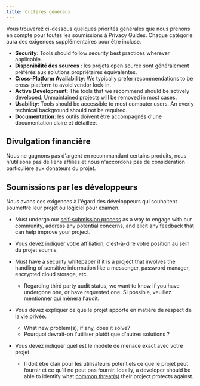 ```yaml
---
title: Critères généraux
---
```


Vous trouverez ci-dessous quelques priorités générales que nous prenons en compte pour toutes les soumissions à Privacy Guides. Chaque catégorie aura des exigences supplémentaires pour être incluse.

- **Security**: Tools should follow security best practices wherever applicable.
- **Disponibilité des sources** : les projets open source sont généralement préférés aux solutions propriétaires équivalentes.
- **Cross-Platform Availability**: We typically prefer recommendations to be cross-platform to avoid vendor lock-in.
- **Active Development**: The tools that we recommend should be actively developed. Unmaintained projects will be removed in most cases.
- **Usability**: Tools should be accessible to most computer users. An overly technical background should not be required.
- **Documentation**: les outils doivent être accompagnés d'une documentation claire et détaillée.

## Divulgation financière

Nous ne gagnons pas d'argent en recommandant certains produits, nous n'utilisons pas de liens affiliés et nous n'accordons pas de considération particulière aux donateurs du projet.

## Soumissions par les développeurs

Nous avons ces exigences à l'égard des développeurs qui souhaitent soumettre leur projet ou logiciel pour examen.

- Must undergo our [self-submission process](https://discuss.privacyguides.net/t/about-the-project-showcase-category/114) as a way to engage with our community, address any potential concerns, and elicit any feedback that can help improve your project.

- Vous devez indiquer votre affiliation, c'est-à-dire votre position au sein du projet soumis.

- Must have a security whitepaper if it is a project that involves the handling of sensitive information like a messenger, password manager, encrypted cloud storage, etc.
    - Regarding third party audit status, we want to know if you have undergone one, or have requested one. Si possible, veuillez mentionner qui mènera l'audit.

- Vous devez expliquer ce que le projet apporte en matière de respect de la vie privée.
    - What new problem(s), if any, does it solve?
    - Pourquoi devrait-on l'utiliser plutôt que d'autres solutions ?

- Vous devez indiquer quel est le modèle de menace exact avec votre projet.
    - Il doit être clair pour les utilisateurs potentiels ce que le projet peut fournir et ce qu'il ne peut pas fournir. Ideally, a developer should be able to identify what [common threat(s)](../basics/common-threats.md) their project protects against.
